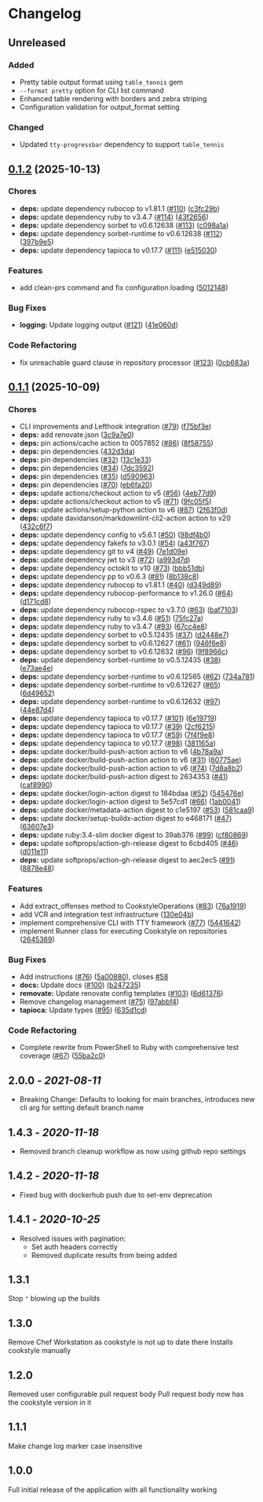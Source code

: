 # Changelog

## Unreleased

### Added

* Pretty table output format using `table_tennis` gem
* `--format pretty` option for CLI list command
* Enhanced table rendering with borders and zebra striping
* Configuration validation for output_format setting

### Changed

* Updated `tty-progressbar` dependency to support `table_tennis`

## [0.1.2](https://github.com/damacus/github-cookstyle-runner/compare/github-cookstyle-runner/v0.1.1...github-cookstyle-runner/v0.1.2) (2025-10-13)


### Chores

* **deps:** update dependency rubocop to v1.81.1 ([#110](https://github.com/damacus/github-cookstyle-runner/issues/110)) ([c3fc29b](https://github.com/damacus/github-cookstyle-runner/commit/c3fc29b786865c9771e515b4485b1048bc03abbc))
* **deps:** update dependency ruby to v3.4.7 ([#114](https://github.com/damacus/github-cookstyle-runner/issues/114)) ([43f2656](https://github.com/damacus/github-cookstyle-runner/commit/43f26565e4e658e5dbdf605ef523a3d800a4e438))
* **deps:** update dependency sorbet to v0.6.12638 ([#113](https://github.com/damacus/github-cookstyle-runner/issues/113)) ([c098a1a](https://github.com/damacus/github-cookstyle-runner/commit/c098a1a909a97a29bbead80ed06f7ea01fe408fc))
* **deps:** update dependency sorbet-runtime to v0.6.12638 ([#112](https://github.com/damacus/github-cookstyle-runner/issues/112)) ([397b9e5](https://github.com/damacus/github-cookstyle-runner/commit/397b9e5f3eff5f9639f1cf2025dbf93bc51b9403))
* **deps:** update dependency tapioca to v0.17.7 ([#111](https://github.com/damacus/github-cookstyle-runner/issues/111)) ([e515030](https://github.com/damacus/github-cookstyle-runner/commit/e515030eafacb2feb3c74698c9d0bd495196727b))


### Features

* add clean-prs command and fix configuration loading ([5012148](https://github.com/damacus/github-cookstyle-runner/commit/5012148cbb4c79b69091de8e64bfba0ad5ff304b))


### Bug Fixes

* **logging:** Update logging output ([#121](https://github.com/damacus/github-cookstyle-runner/issues/121)) ([41e060d](https://github.com/damacus/github-cookstyle-runner/commit/41e060d91fec3a940aab0fdb684c05b3e931c07e))


### Code Refactoring

* fix unreachable guard clause in repository processor ([#123](https://github.com/damacus/github-cookstyle-runner/issues/123)) ([0cb683a](https://github.com/damacus/github-cookstyle-runner/commit/0cb683a7bfc5a1c84201d6fb2f1b8b7b778d476b))

## [0.1.1](https://github.com/damacus/github-cookstyle-runner/compare/github-cookstyle-runner-v0.1.0...github-cookstyle-runner/v0.1.1) (2025-10-09)

### Chores

* CLI improvements and Lefthook integration ([#79](https://github.com/damacus/github-cookstyle-runner/issues/79)) ([f75bf3e](https://github.com/damacus/github-cookstyle-runner/commit/f75bf3edc674701a3c1d909d7b44d84d003c785a))
* **deps:** add renovate.json ([3c9a7e0](https://github.com/damacus/github-cookstyle-runner/commit/3c9a7e03b999ac0489fba626542d7331e39d2e5c))
* **deps:** pin actions/cache action to 0057852 ([#86](https://github.com/damacus/github-cookstyle-runner/issues/86)) ([8f58755](https://github.com/damacus/github-cookstyle-runner/commit/8f5875552c28f6ee5a0cfc1b5436ab805db2e743))
* **deps:** pin dependencies ([432d3da](https://github.com/damacus/github-cookstyle-runner/commit/432d3da23d6c8efc5ed4707d10e59e24a60bf894))
* **deps:** pin dependencies ([#32](https://github.com/damacus/github-cookstyle-runner/issues/32)) ([13c1e33](https://github.com/damacus/github-cookstyle-runner/commit/13c1e336018a06808dbefc94a31257166e8cc7fb))
* **deps:** pin dependencies ([#34](https://github.com/damacus/github-cookstyle-runner/issues/34)) ([7dc3592](https://github.com/damacus/github-cookstyle-runner/commit/7dc359238cf203addb745e9136d1bf00e19cc16d))
* **deps:** pin dependencies ([#35](https://github.com/damacus/github-cookstyle-runner/issues/35)) ([d590963](https://github.com/damacus/github-cookstyle-runner/commit/d590963c9341bc17854ac0a43cb8e613050c2bba))
* **deps:** pin dependencies ([#70](https://github.com/damacus/github-cookstyle-runner/issues/70)) ([eb6fa20](https://github.com/damacus/github-cookstyle-runner/commit/eb6fa2068f4b3e28ea8771f78af816f0175be9f1))
* **deps:** update actions/checkout action to v5 ([#56](https://github.com/damacus/github-cookstyle-runner/issues/56)) ([4eb77d9](https://github.com/damacus/github-cookstyle-runner/commit/4eb77d90fda9d91925e785a80857ac91faaa33b7))
* **deps:** update actions/checkout action to v5 ([#71](https://github.com/damacus/github-cookstyle-runner/issues/71)) ([9fc05f5](https://github.com/damacus/github-cookstyle-runner/commit/9fc05f5bd060e4af14946673072f8e1a36f5bc9e))
* **deps:** update actions/setup-python action to v6 ([#87](https://github.com/damacus/github-cookstyle-runner/issues/87)) ([2f63f0d](https://github.com/damacus/github-cookstyle-runner/commit/2f63f0d0afe6131ee356371ee7f2e9996f8b609a))
* **deps:** update davidanson/markdownlint-cli2-action action to v20 ([432c6f7](https://github.com/damacus/github-cookstyle-runner/commit/432c6f709e46381b51b3ab38751a3646ccfc5b2c))
* **deps:** update dependency config to v5.6.1 ([#50](https://github.com/damacus/github-cookstyle-runner/issues/50)) ([98df4b0](https://github.com/damacus/github-cookstyle-runner/commit/98df4b06b2e2d810edcd59075ec763c6082db7b9))
* **deps:** update dependency fakefs to v3.0.1 ([#54](https://github.com/damacus/github-cookstyle-runner/issues/54)) ([a43f767](https://github.com/damacus/github-cookstyle-runner/commit/a43f7675e669c6d93941ca0c4a78712cdaadcf78))
* **deps:** update dependency git to v4 ([#49](https://github.com/damacus/github-cookstyle-runner/issues/49)) ([7e1d09e](https://github.com/damacus/github-cookstyle-runner/commit/7e1d09e14cc65586200e2e566652dd08e5de2290))
* **deps:** update dependency jwt to v3 ([#72](https://github.com/damacus/github-cookstyle-runner/issues/72)) ([a993d7d](https://github.com/damacus/github-cookstyle-runner/commit/a993d7df91e04b7dffad4a6cf9cc50f63331ca47))
* **deps:** update dependency octokit to v10 ([#73](https://github.com/damacus/github-cookstyle-runner/issues/73)) ([bbb51db](https://github.com/damacus/github-cookstyle-runner/commit/bbb51dbebc64dc8d5b4397f03bfaa368b06686f9))
* **deps:** update dependency pp to v0.6.3 ([#81](https://github.com/damacus/github-cookstyle-runner/issues/81)) ([8b138c8](https://github.com/damacus/github-cookstyle-runner/commit/8b138c85c39c104be4ed255551d6c7a27e786a9d))
* **deps:** update dependency rubocop to v1.81.1 ([#40](https://github.com/damacus/github-cookstyle-runner/issues/40)) ([d349d89](https://github.com/damacus/github-cookstyle-runner/commit/d349d89574f0e85f971505bab8649df9e5d783e6))
* **deps:** update dependency rubocop-performance to v1.26.0 ([#64](https://github.com/damacus/github-cookstyle-runner/issues/64)) ([d171cd8](https://github.com/damacus/github-cookstyle-runner/commit/d171cd837071f504c50cfd37bc25f7c10d975e48))
* **deps:** update dependency rubocop-rspec to v3.7.0 ([#63](https://github.com/damacus/github-cookstyle-runner/issues/63)) ([baf7103](https://github.com/damacus/github-cookstyle-runner/commit/baf71038d54adebd390e9d38acafbf72d625f65d))
* **deps:** update dependency ruby to v3.4.6 ([#51](https://github.com/damacus/github-cookstyle-runner/issues/51)) ([75fc27a](https://github.com/damacus/github-cookstyle-runner/commit/75fc27a2fd823e3800429f603dafc741744f1de1))
* **deps:** update dependency ruby to v3.4.7 ([#93](https://github.com/damacus/github-cookstyle-runner/issues/93)) ([67cc4e8](https://github.com/damacus/github-cookstyle-runner/commit/67cc4e8d79f0e6333cc0a04fd07a90dc4e9e0689))
* **deps:** update dependency sorbet to v0.5.12435 ([#37](https://github.com/damacus/github-cookstyle-runner/issues/37)) ([d2448e7](https://github.com/damacus/github-cookstyle-runner/commit/d2448e7c982894ce0c38c0a1b24146cef3c7da3a))
* **deps:** update dependency sorbet to v0.6.12627 ([#61](https://github.com/damacus/github-cookstyle-runner/issues/61)) ([946f6e8](https://github.com/damacus/github-cookstyle-runner/commit/946f6e876542eda0f796f0de59d6a9cd3a3e9331))
* **deps:** update dependency sorbet to v0.6.12632 ([#96](https://github.com/damacus/github-cookstyle-runner/issues/96)) ([9f8966c](https://github.com/damacus/github-cookstyle-runner/commit/9f8966c4b69259d5f1bbea84e01d8a1094eaa735))
* **deps:** update dependency sorbet-runtime to v0.5.12435 ([#38](https://github.com/damacus/github-cookstyle-runner/issues/38)) ([e73ae4e](https://github.com/damacus/github-cookstyle-runner/commit/e73ae4e458474c6f74f95288485c77a3b23693d7))
* **deps:** update dependency sorbet-runtime to v0.6.12565 ([#62](https://github.com/damacus/github-cookstyle-runner/issues/62)) ([734a781](https://github.com/damacus/github-cookstyle-runner/commit/734a781303551a6a3430415628ec183f00f254a3))
* **deps:** update dependency sorbet-runtime to v0.6.12627 ([#65](https://github.com/damacus/github-cookstyle-runner/issues/65)) ([6d49652](https://github.com/damacus/github-cookstyle-runner/commit/6d49652ac62121dcfeebd93a4bbd5f17cf393861))
* **deps:** update dependency sorbet-runtime to v0.6.12632 ([#97](https://github.com/damacus/github-cookstyle-runner/issues/97)) ([44e87d4](https://github.com/damacus/github-cookstyle-runner/commit/44e87d48ec3df53f337c6f026fe287d2c9e3c9b3))
* **deps:** update dependency tapioca to v0.17.7 ([#101](https://github.com/damacus/github-cookstyle-runner/issues/101)) ([6e19719](https://github.com/damacus/github-cookstyle-runner/commit/6e19719c9e61a4855d63d234a885a4734b6444d0))
* **deps:** update dependency tapioca to v0.17.7 ([#39](https://github.com/damacus/github-cookstyle-runner/issues/39)) ([2cf6215](https://github.com/damacus/github-cookstyle-runner/commit/2cf6215c9604a025d40571346f2cd54fc3ae99b3))
* **deps:** update dependency tapioca to v0.17.7 ([#59](https://github.com/damacus/github-cookstyle-runner/issues/59)) ([7f4f9e8](https://github.com/damacus/github-cookstyle-runner/commit/7f4f9e8a3898d66a7cbdf7120e796161d4e1500e))
* **deps:** update dependency tapioca to v0.17.7 ([#98](https://github.com/damacus/github-cookstyle-runner/issues/98)) ([381165a](https://github.com/damacus/github-cookstyle-runner/commit/381165a173abc4257e1e000dfee88bf1bfdd6428))
* **deps:** update docker/build-push-action action to v6 ([4b78a9a](https://github.com/damacus/github-cookstyle-runner/commit/4b78a9af1f69e7f2550f6ba946139414114b6e0f))
* **deps:** update docker/build-push-action action to v6 ([#31](https://github.com/damacus/github-cookstyle-runner/issues/31)) ([60775ae](https://github.com/damacus/github-cookstyle-runner/commit/60775aedda7a513d95388134526213235f5b976c))
* **deps:** update docker/build-push-action action to v6 ([#74](https://github.com/damacus/github-cookstyle-runner/issues/74)) ([7d8a8b2](https://github.com/damacus/github-cookstyle-runner/commit/7d8a8b2af2c4a2e356d1303508eb1f1eb5ca2627))
* **deps:** update docker/build-push-action digest to 2634353 ([#41](https://github.com/damacus/github-cookstyle-runner/issues/41)) ([caf8990](https://github.com/damacus/github-cookstyle-runner/commit/caf899008a520551b3fa97c561248c3fd68bd5af))
* **deps:** update docker/login-action digest to 184bdaa ([#52](https://github.com/damacus/github-cookstyle-runner/issues/52)) ([545476e](https://github.com/damacus/github-cookstyle-runner/commit/545476e253d8ac4f39a29438ad82cd01e9beab92))
* **deps:** update docker/login-action digest to 5e57cd1 ([#66](https://github.com/damacus/github-cookstyle-runner/issues/66)) ([1ab0041](https://github.com/damacus/github-cookstyle-runner/commit/1ab0041e261ed3a924f2fdd4d98c0f5f3eabcc11))
* **deps:** update docker/metadata-action digest to c1e5197 ([#53](https://github.com/damacus/github-cookstyle-runner/issues/53)) ([581caa9](https://github.com/damacus/github-cookstyle-runner/commit/581caa9fd0614c3d667d165f5b7f26b9e4d1c4d7))
* **deps:** update docker/setup-buildx-action digest to e468171 ([#47](https://github.com/damacus/github-cookstyle-runner/issues/47)) ([63607e3](https://github.com/damacus/github-cookstyle-runner/commit/63607e345c91169db069f4d9aaa29a83eec8abd1))
* **deps:** update ruby:3.4-slim docker digest to 39ab376 ([#99](https://github.com/damacus/github-cookstyle-runner/issues/99)) ([cf80869](https://github.com/damacus/github-cookstyle-runner/commit/cf80869712c8f301dd02fd73b401e0270e7a0cd8))
* **deps:** update softprops/action-gh-release digest to 6cbd405 ([#46](https://github.com/damacus/github-cookstyle-runner/issues/46)) ([d011e11](https://github.com/damacus/github-cookstyle-runner/commit/d011e11aeff8ab351956d109089cb818f65371dd))
* **deps:** update softprops/action-gh-release digest to aec2ec5 ([#91](https://github.com/damacus/github-cookstyle-runner/issues/91)) ([8878e48](https://github.com/damacus/github-cookstyle-runner/commit/8878e48e7d2a65e5c430ca06a3811d321090b0d8))

### Features

* Add extract_offenses method to CookstyleOperations ([#83](https://github.com/damacus/github-cookstyle-runner/issues/83)) ([76a1919](https://github.com/damacus/github-cookstyle-runner/commit/76a191933675b3536496cd01a4e0a6439b377488))
* add VCR and integration test infrastructure ([130e04b](https://github.com/damacus/github-cookstyle-runner/commit/130e04be650ee83191811a4b36fc46325031bf0a))
* implement comprehensive CLI with TTY framework ([#77](https://github.com/damacus/github-cookstyle-runner/issues/77)) ([5441642](https://github.com/damacus/github-cookstyle-runner/commit/5441642e898b412eb7e87b77a111715975d18cd8))
* implement Runner class for executing Cookstyle on repositories ([2645369](https://github.com/damacus/github-cookstyle-runner/commit/2645369f70853d0d5b2fb9c379767cd48f5e4b03))

### Bug Fixes

* Add instructions ([#76](https://github.com/damacus/github-cookstyle-runner/issues/76)) ([5a00880](https://github.com/damacus/github-cookstyle-runner/commit/5a00880644a3268f894152e439877a35218e4d68)), closes [#58](https://github.com/damacus/github-cookstyle-runner/issues/58)
* **docs:** Update docs ([#100](https://github.com/damacus/github-cookstyle-runner/issues/100)) ([b247235](https://github.com/damacus/github-cookstyle-runner/commit/b247235519a04908b77affdfcdb8d4c2ea19c325))
* **removate:** Update renovate config templates ([#103](https://github.com/damacus/github-cookstyle-runner/issues/103)) ([6d61376](https://github.com/damacus/github-cookstyle-runner/commit/6d61376789a7622dc39305206cf0e433d0239366))
* Remove changelog management ([#75](https://github.com/damacus/github-cookstyle-runner/issues/75)) ([97abbf4](https://github.com/damacus/github-cookstyle-runner/commit/97abbf4150d542eef99084243272ea95d8f4897d))
* **tapioca:** Update types ([#95](https://github.com/damacus/github-cookstyle-runner/issues/95)) ([635d1cd](https://github.com/damacus/github-cookstyle-runner/commit/635d1cddbeef62c27563db83521c25bbff599c3b))

### Code Refactoring

* Complete rewrite from PowerShell to Ruby with comprehensive test coverage ([#67](https://github.com/damacus/github-cookstyle-runner/issues/67)) ([55ba2c0](https://github.com/damacus/github-cookstyle-runner/commit/55ba2c00e74274a25ca0012bb52e033e5a30e31e))

## 2.0.0 - *2021-08-11*

* Breaking Change: Defaults to looking for main branches, introduces new cli arg for setting default branch name

## 1.4.3 - *2020-11-18*

* Removed branch cleanup workflow as now using github repo settings

## 1.4.2 - *2020-11-18*

* Fixed bug with dockerhub push due to set-env deprecation

## 1.4.1 - *2020-10-25*

* Resolved issues with pagination:
  * Set auth headers correctly
  * Removed duplicate results from being added

## 1.3.1

Stop `"` blowing up the builds

## 1.3.0

Remove Chef Workstation as cookstyle is not up to date there
Installs cookstyle manually

## 1.2.0

Removed user configurable pull request body
Pull request body now has the cookstyle version in it

## 1.1.1

Make change log marker case insensitive

## 1.0.0

Full initial release of the application with all functionality working
